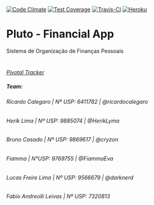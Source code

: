 [![Code Climate](https://codeclimate.com/github/SIN5005/projeto-agil/badges/gpa.svg)](https://codeclimate.com/github/SIN5005/projeto-agil)
[![Test Coverage](https://codeclimate.com/github/SIN5005/projeto-agil/badges/coverage.svg)](https://codeclimate.com/github/SIN5005/projeto-agil/coverage)
[![Travis-CI](https://travis-ci.org/SIN5005/projeto-agil.svg?branch=master)](https://travis-ci.org/SIN5005/projeto-agil)
[![Heroku](https://heroku-badge.herokuapp.com/?app=sin5005)](https://sin5005.herokuapp.com)

# Pluto - Financial App 
Sistema de Organização de Finanças Pessoais
#
*[Pivotal Tracker](https://www.pivotaltracker.com/n/projects/1791013)*

##### *Team:*
###### Ricardo Calegaro | Nº USP: 6411782 | *@ricardocalegaro*
###### Herik Lima | Nº USP: 9885074 | *@HerikLyma*
###### Bruno Casado |  Nº USP: 9869617 | *@cryzon*
###### Fiamma | N°USP: 9769755 | *@FiammaEva*
###### Lucas Freire Lima |  Nº USP: 9566679 | *@darknerd*
###### Fabio Andreolli Leivas | Nº USP: 7320813 
